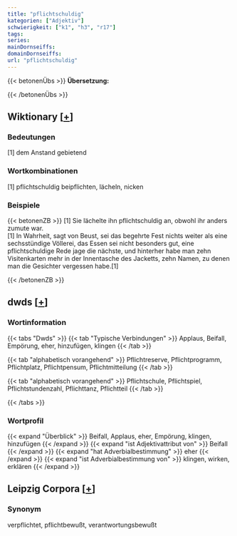 ```yaml
---
title: "pflichtschuldig"
kategorien: ["Adjektiv"]
schwierigkeit: ["k1", "h3", "r17"]
tags:
series:
mainDornseiffs:
domainDornseiffs:
url: "pflichtschuldig"
---
```


{{< betonenÜbs >}}
**Übersetzung:**  
  
{{< /betonenÜbs >}}

## Wiktionary [[+](https://de.wiktionary.org/wiki/pflichtschuldig)]

### Bedeutungen
[1] dem Anstand gebietend  

### Wortkombinationen
[1] pflichtschuldig beipflichten, lächeln, nicken  

### Beispiele
{{< betonenZB >}}
[1] Sie lächelte ihn pflichtschuldig an, obwohl ihr anders zumute war.  
[1] In Wahrheit, sagt von Beust, sei das begehrte Fest nichts weiter als eine sechsstündige Völlerei, das Essen sei nicht besonders gut, eine pflichtschuldige Rede jage die nächste, und hinterher habe man zehn Visitenkarten mehr in der Innentasche des Jacketts, zehn Namen, zu denen man die Gesichter vergessen habe.[1]  

{{< /betonenZB >}}


## dwds [[+](https://www.dwds.de/wb/pflichtschuldig)]

### Wortinformation
{{< tabs "Dwds" >}}
{{< tab "Typische Verbindungen" >}}
Applaus, Beifall, Empörung, eher, hinzufügen, klingen
{{< /tab >}}

{{< tab "alphabetisch vorangehend" >}}
Pflichtreserve, Pflichtprogramm, Pflichtplatz, Pflichtpensum, Pflichtmitteilung
{{< /tab >}}

{{< tab "alphabetisch vorangehend" >}}
Pflichtschule, Pflichtspiel, Pflichtstundenzahl, Pflichttanz, Pflichtteil
{{< /tab >}}

{{< /tabs >}}

### Wortprofil
{{< expand "Überblick" >}} Beifall, Applaus, eher, Empörung, klingen, hinzufügen {{< /expand >}}
{{< expand "ist Adjektivattribut von" >}} Beifall {{< /expand >}}
{{< expand "hat Adverbialbestimmung" >}} eher {{< /expand >}}
{{< expand "ist Adverbialbestimmung von" >}} klingen, wirken, erklären {{< /expand >}}

## Leipzig Corpora [[+](https://corpora.uni-leipzig.de/en/res?word=pflichtschuldig&corpusId=deu_newscrawl-public_2018)]


### Synonym
verpflichtet, pflichtbewußt, verantwortungsbewußt

